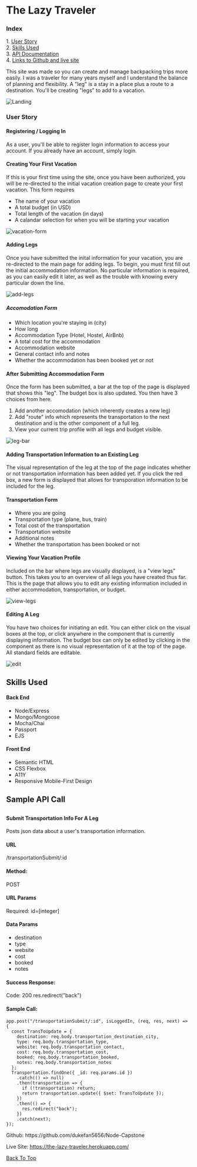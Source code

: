 # The Lazy Traveler

<h3 id="index">Index</h3>
1. <a href="#user-story">User Story</a><br>
2. <a href="#skills">Skills Used</a><br>
3. <a href="#api">API Documentation</a><br>
4. <a href="#links">Links to Github and live site</a>

This site was made so you can create and manage backpacking trips more easily. I was a traveler for many years myself and I understand the balance of planning and flexibility. A "leg" is a stay in a place plus a route to a destination. You'll be creating "legs" to add to a vacation.

![Landing](https://user-images.githubusercontent.com/34799623/56163616-c5d33180-5f9c-11e9-95d1-bcb50909c15e.jpg)

<h3 id="user-story">User Story</h3>

#### Registering / Logging In
As a user, you'll be able to register login information to access your account. If you already have an account, simply login.

#### Creating Your First Vacation
If this is your first time using the site, once you have been authorized, you will be re-directed to the initial vacation creation page to create your first vacation.
This form requires 
* The name of your vacation
* A total budget (in USD)
* Total length of the vacation (in days)
* A calandar selection for when you will be starting your vacation
  
![vacation-form](https://user-images.githubusercontent.com/34799623/56163870-78a38f80-5f9d-11e9-9af5-02e3ac84d98c.jpg)
  
#### Adding Legs
Once you have submitted the inital information for your vacation, you are re-directed to the main page for adding legs. To begin, you must first fill out the initial accommodation information. No particular information is required, as you can easily edit it later, as well as the trouble with knowing every particular down the line.

![add-legs](https://user-images.githubusercontent.com/34799623/56163607-bfdd5080-5f9c-11e9-8f33-93dbca1872f0.jpg)


##### Accomodation Form

* Which location you're staying in (city)
* How long
* Accommodation Type (Hotel, Hostel, AirBnb)
* A total cost for the accommodation
* Accommodation website
* General contact info and notes
* Whether the accommodation has been booked yet or not

#### After Submitting Accommodation Form
Once the form has been submitted, a bar at the top of the page is displayed that shows this "leg". The budget box is also updated.
You then have 3 choices from here. 
  1. Add another accomodation (which inherently creates a new leg)
  2. Add "route" info which represents the transportation to the next destination and is the other component of a full leg.
  3. View your current trip profile with all legs and budget visible.
  
![leg-bar](https://user-images.githubusercontent.com/34799623/56163625-c8ce2200-5f9c-11e9-8ef7-181e2a800e4c.jpg)

#### Adding Transportation Information to an Existing Leg
The visual representation of the leg at the top of the page indicates whether or not transportation information has been added yet. If you click the red box, a new form is displayed that allows for transporation information to be included for the leg.
  
  #### Transportation Form
* Where you are going
* Transportation type (plane, bus, train)
* Total cost of the transportation 
* Transportation website
* Additional notes
* Whether the transportation has been booked or not

#### Viewing Your Vacation Profile
Included on the bar where legs are visually displayed, is a "view legs" button. This takes you to an overview of all legs you have created thus far. This is the page that allows you to edit any existing information included in either accommodation, transportation, or budget. 

![view-legs](https://user-images.githubusercontent.com/34799623/56163637-d388b700-5f9c-11e9-8cbc-1ad487d424e1.jpg)

#### Editing A Leg
You have two choices for initiating an edit. You can either click on the visual boxes at the top, or click anywhere in the component that is currently displaying information. The budget box can only be edited by clicking in the component as there is no visual representation of it at the top of the page. All standard fields are editable.

![edit](https://user-images.githubusercontent.com/34799623/56163610-c2d84100-5f9c-11e9-9913-8cadcbc2bc1b.jpg)

<h2 id="skills">Skills Used</h2>

#### Back End
* Node/Express
* Mongo/Mongoose
* Mocha/Chai
* Passport
* EJS

#### Front End
* Semantic HTML
* CSS Flexbox
* A11Y
* Responsive Mobile-First Design

<h2 id="api">Sample API Call<h2>

#### Submit Transportation Info For A Leg 
Posts json data about a user's transportation information.

#### URL
/transportationSubmit/:id

#### Method:
POST

#### URL Params
Required:
id=[integer]

#### Data Params
* destination
* type
* website
* cost
* booked
* notes

#### Success Response:
Code: 200 
res.redirect("back")


#### Sample Call:
    app.post("/transportationSubmit/:id", isLoggedIn, (req, res, next) => {
      const TransToUpdate = {
        destination: req.body.transportation_destination_city,
        type: req.body.transportation_type,
        website: req.body.transportation_contact,
        cost: req.body.transportation_cost,
        booked: req.body.transportation_booked,
        notes: req.body.transportation_notes
      };
      Transportation.findOne({ _id: req.params.id })
        .catch(() => null)
        .then(transportation => {
          if (!transportation) return;
          return transportation.update({ $set: TransToUpdate });
        })
        .then(() => {
          res.redirect("back");
        })
        .catch(next);
    });
<div id="links">
Github: https://github.com/dukefan5656/Node-Capstone

Live Site: https://the-lazy-traveler.herokuapp.com/
</div>

<a href="#index">Back To Top</a>

